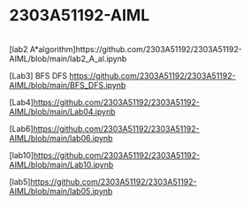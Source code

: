 # 2303A51192-AIML
<br>
[lab2 A*algorithm]https://github.com/2303A51192/2303A51192-AIML/blob/main/lab2_A_al.ipynb

[Lab3] BFS DFS https://github.com/2303A51192/2303A51192-AIML/blob/main/BFS_DFS.ipynb

[Lab4]https://github.com/2303A51192/2303A51192-AIML/blob/main/Lab04.ipynb

[Lab6]https://github.com/2303A51192/2303A51192-AIML/blob/main/lab06.ipynb

[lab10]https://github.com/2303A51192/2303A51192-AIML/blob/main/Lab10.ipynb

[lab5]https://github.com/2303A51192/2303A51192-AIML/blob/main/lab05.ipynb
